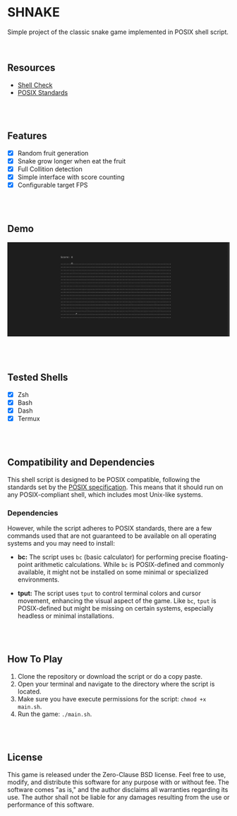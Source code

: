 # SHNAKE
Simple project of the classic snake game implemented in POSIX shell script.

</br>

## Resources
- [Shell Check](https://www.shellcheck.net/)
- [POSIX Standards](https://pubs.opengroup.org/onlinepubs/9699919799/)

</br>
</br>

## Features
- [x] Random fruit generation
- [x] Snake grow longer when eat the fruit
- [x] Full Collition detection
- [x] Simple interface with score counting
- [x] Configurable target FPS

</br>
</br>

## Demo
![Demo](https://github.com/mr-ema/shnake/blob/main/demo.gif)

</br>
</br>

## Tested Shells 
- [x] Zsh
- [x] Bash
- [x] Dash
- [x] Termux

</br>
</br>

## Compatibility and Dependencies
This shell script is designed to be POSIX
compatible, following the standards set by the [POSIX
specification](https://pubs.opengroup.org/onlinepubs/9699919799/). This
means that it should run on any POSIX-compliant shell, which includes
most Unix-like systems.

### Dependencies
However, while the script adheres to POSIX standards, there are a few
commands used that are not guaranteed to be available on all operating
systems and you may need to install:

- **bc:** The script uses `bc` (basic calculator) for performing precise
floating-point arithmetic calculations. While `bc` is POSIX-defined
and commonly available, it might not be installed on some minimal or
specialized environments.

- **tput:** The script uses `tput` to control terminal colors and cursor
movement, enhancing the visual aspect of the game. Like `bc`, `tput`
is POSIX-defined but might be missing on certain systems, especially
headless or minimal installations.

</br>
</br>

## How To Play
1. Clone the repository or download the script or do a copy paste.
2. Open your terminal and navigate to the directory where the script is located.
3. Make sure you have execute permissions for the script: `chmod +x main.sh`.
4. Run the game: `./main.sh`.

</br>
</br>

## License
This game is released under the Zero-Clause BSD license. Feel free
to use, modify, and distribute this software for any purpose with or
without fee. The software comes "as is," and the author disclaims all
warranties regarding its use. The author shall not be liable for any
damages resulting from the use or performance of this software.
